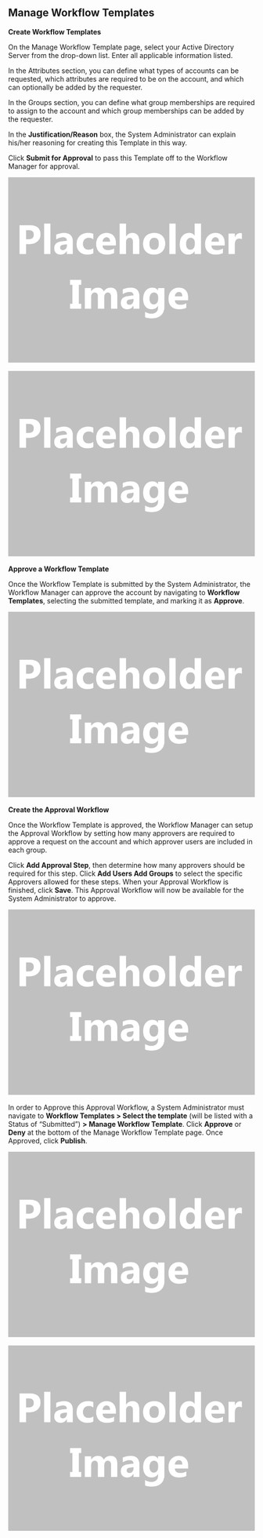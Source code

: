 ﻿[title]: # (Manage Workflow Templates)
[tags]: # (,)
[priority]: # (1920)
## Manage Workflow Templates

**Create Workflow Templates**

On the Manage Workflow Template page, select your Active Directory Server from the drop-down list. Enter all applicable information listed.

In the Attributes section, you can define what types of accounts can be requested, which attributes are required to be on the account, and which can optionally be added by the requester.

In the Groups section, you can define what group memberships are required to assign to the account and which group memberships can be added by the requester.

In the **Justification/Reason** box, the System Administrator can explain his/her reasoning for creating this Template in this way.

Click **Submit for Approval** to pass this Template off to the Workflow Manager for approval.

![](images/placeholder.gif)

![](images/placeholder.gif)

**Approve a Workflow Template**

Once the Workflow Template is submitted by the System Administrator, the Workflow Manager can approve the account by navigating to **Workflow Templates**, selecting the submitted template, and  marking it as **Approve**.

![](images/placeholder.gif)

**Create the Approval Workflow**

Once the Workflow Template is approved, the Workflow Manager can setup the Approval Workflow by setting how many approvers are required to approve a request on the account and which approver users are included in each group.

Click **Add Approval Step**, then determine how many approvers should be required for this step. Click **Add Users Add Groups** to select the specific Approvers allowed for these steps. When your Approval Workflow is finished, click **Save**. This Approval Workflow will now be available for the System Administrator to approve.

![](images/placeholder.gif)

In order to Approve this Approval Workflow, a System Administrator must navigate to **Workflow Templates \> Select the template** (will be listed with a Status of “Submitted”) **\> Manage Workflow Template**. Click **Approve** or **Deny** at the bottom of the Manage Workflow Template page. Once Approved, click **Publish**.

![](images/placeholder.gif)

![](images/placeholder.gif)